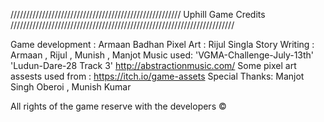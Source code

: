 //////////////////////////////////////////////////////    Uphill Game Credits ///////////////////////////////////////////////////////////////////////

Game development : Armaan Badhan
Pixel Art  :  Rijul Singla
Story Writing : Armaan , Rijul , Munish , Manjot
Music used:  'VGMA-Challenge-July-13th' 'Ludun-Dare-28 Track 3' http://abstractionmusic.com/
Some pixel art assests used from : https://itch.io/game-assets
Special Thanks:  Manjot Singh Oberoi , Munish Kumar

All rights of the game reserve with the developers ©